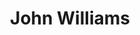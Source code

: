 ---
title: "John Williams"
summary: "Current American film composer, conductor, and pianist, born February 8, 1932, Floral Park, Long Island, Queens, NY, USA. For the pianist with Stan Getz Quartet, Quintet a.o. select . For His Current Classical Orchestrator Team and For His Current Music Scoring Mixer And Recordist In a career spanning six decades, he has composed some of the most recognizable film scores in the history of motion pictures. Williams also composed the theme music for various TV programs in the 1960s. Williams was known as \"Little Johnny Love\" Williams during the early 1960s, and he served as music arranger and bandleader for a series of popular music albums with the singer . His most typical style may be considered Neo-romanticism, with a notorious use of letmotifs and orchestral grandeur , but he has made also incursions in Impressionist, Expressionist or Experimental music, and also in progressive Jazz . Williams has won five Academy Awards, four Golden Globe Awards, seven BAFTA Awards, and 21 Grammy Awards. As of 2006, he has received 45 Academy Award nominations, an accomplishment surpassed only by . His longtime collaboration with producers and has been very fruitful and contributed to the growing popularity of score music. John Williams was honored with the prestigious Richard Kirk award at the 1999 BMI Film and TV Awards. Williams was inducted into the Hollywood Bowl Hall of Fame in 2000, and was a recipient of the Kennedy Center Honors in 2004."
slug: "john-williams"
image: "john-williams.jpg"
apple_music_artist_url: "https://music.apple.com/gb/artist/john-williams/63748"
wikipedia_url: "https://en.wikipedia.org/wiki/John_Williams_discography"
---